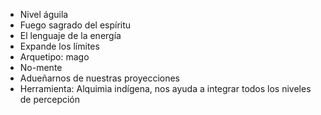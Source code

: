 - Nivel águila
- Fuego sagrado del espíritu
- El lenguaje de la energía
- Expande los límites
- Arquetipo: mago
- No-mente
- Adueñarnos de nuestras proyecciones
- Herramienta: Alquimia indígena, nos ayuda a integrar todos los niveles de percepción